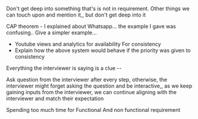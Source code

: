Don't get deep into something that's is not in requirement.
Other things we can touch upon and mention it,, but don't get deep into it

CAP theorem - I explained about Whatsapp... the example I gave was confusing..
Give a simpler example... 
- Youtube views and analytics for availability
For consistency
- Explain how the above system would behave if the priority was given to consistency

Everything the interviewer is saying is a clue -- 

Ask question from the interviewer after every step, otherwise, the interviewer might forget asking the question and be interactive,, as we keep gaining inputs from the interviewer, we can continue aligning with the interviewer and match their expectation

Spending too much time for Functional And non functional requirement
